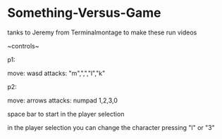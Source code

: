 # Something-Versus-Game
tanks to Jeremy from Terminalmontage to make these run videos

~controls~

p1:

move: wasd
attacks: "m",",","l","k"

p2:

move: arrows
attacks: numpad 1,2,3,0

space bar to start in the player selection

in the player selection you can change the character pressing "l" or "3"

